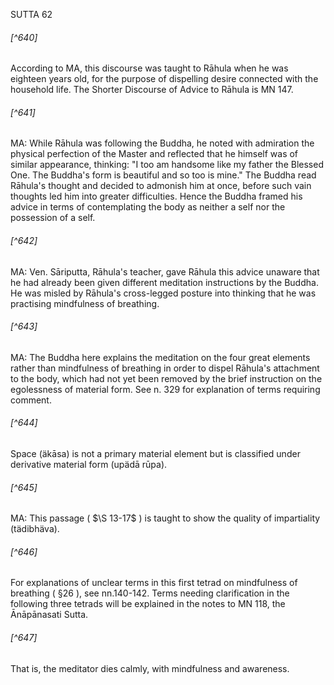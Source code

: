 SUTTA 62

###### [^640]
According to MA, this discourse was taught to Rāhula when he was eighteen years old, for the purpose of dispelling desire connected with the household life. The Shorter Discourse of Advice to Rāhula is MN 147.

###### [^641]
MA: While Rāhula was following the Buddha, he noted with admiration the physical perfection of the Master and reflected that he himself was of similar appearance, thinking: "I too am handsome like my father the Blessed One. The Buddha's form is beautiful and so too is mine." The Buddha read Rāhula's thought and decided to admonish him at once, before such vain thoughts led him into greater difficulties. Hence the Buddha framed his advice in terms of contemplating the body as neither a self nor the possession of a self.

###### [^642]
MA: Ven. Sāriputta, Rāhula's teacher, gave Rāhula this advice unaware that he had already been given different meditation instructions by the Buddha. He was misled by Rāhula's cross-legged posture into thinking that he was practising mindfulness of breathing.

###### [^643]
MA: The Buddha here explains the meditation on the four great elements rather than mindfulness of breathing in order to dispel Rāhula's attachment to the body, which had not yet been removed by the brief instruction on the egolessness of material form. See n. 329 for explanation of terms requiring comment.

###### [^644]
Space (äkāsa) is not a primary material element but is classified under derivative material form (upädā rūpa).

###### [^645]
MA: This passage ( $\S 13-17$ ) is taught to show the quality of impartiality (tädibhäva).

###### [^646]
For explanations of unclear terms in this first tetrad on mindfulness of breathing ( §26 ), see nn.140-142. Terms needing clarification in the following three tetrads will be explained in the notes to MN 118, the Ānāpānasati Sutta.

###### [^647]
That is, the meditator dies calmly, with mindfulness and awareness.

